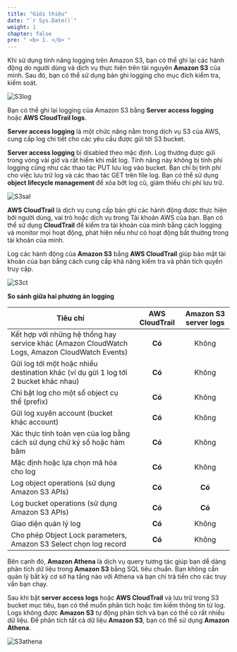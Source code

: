 ```yaml
---
title: "Giới thiệu"
date: "`r Sys.Date()`"
weight: 1
chapter: false
pre: " <b> 1. </b> "
---
```


Khi sử dụng tính năng logging trên Amazon S3, bạn có thể ghi lại các hành động do người dùng và dịch vụ thực hiện trên tài nguyên **Amazon S3** của mình. Sau đó, bạn có thể sử dụng bản ghi logging cho mục đích kiểm tra, kiểm soát.

![S3log](/Workshop-1/images/1.introduce/10.png)

Bạn có thể ghi lại logging của Amazon S3 bằng **Server access logging** hoặc **AWS CloudTrail logs**.

**Server access logging** là một chức năng nằm trong dịch vụ S3 của AWS, cung cấp log chi tiết cho các yêu cầu được gửi tới S3 bucket.

**Server access logging** bị disabled theo mặc định. Log thường được gửi trong vòng vài giờ và rất hiếm khi mất log. Tính năng này không bị tính phí logging cũng như các thao tác PUT lưu log vào bucket. Bạn chỉ bị tính phí cho việc lưu trữ log và các thao tác GET trên file log. Bạn có thể sử dụng **object lifecycle management** để xóa bớt log cũ, giảm thiểu chi phí lưu trữ.

![S3sal](/Workshop-1/images/1.introduce/11.png)

**AWS CloudTrail** là dịch vụ cung cấp bản ghi các hành động được thực hiện bởi người dùng, vai trò hoặc dịch vụ trong Tài khoản AWS của bạn. Bạn có thể sử dụng **CloudTrail** để kiểm tra tài khoản của mình bằng cách logging và monitor mọi hoạt động, phát hiện nếu như có hoạt động bất thường trong tài khoản của mình.

Log các hành động của **Amazon S3** bằng **AWS CloudTrail** giúp bảo mật tài khoản của bạn bằng cách cung cấp khả năng kiểm tra và phân tích quyền truy cập.

![S3ct](/Workshop-1/images/1.introduce/12.png)

**So sánh giữa hai phương án logging**

| Tiêu chí                                                                                       | AWS CloudTrail | Amazon S3 server logs |
| ---------------------------------------------------------------------------------------------- | :------------: | :-------------------: |
| Kết hợp với những hệ thống hay service khác (Amazon CloudWatch Logs, Amazon CloudWatch Events) |     **Có**     |         Không         |
| Gửi log tới một hoặc nhiều destination khác (ví dụ gửi 1 log tới 2 bucket khác nhau)           |     **Có**     |         Không         |
| Chỉ bật log cho một số object cụ thể (prefix)                                                  |     **Có**     |         Không         |
| Gửi log xuyên account (bucket khác account)                                                    |     **Có**     |         Không         |
| Xác thực tính toàn vẹn của log bằng cách sử dụng chữ ký số hoặc hàm băm                        |     **Có**     |         Không         |
| Mặc định hoặc lựa chọn mã hóa cho log                                                          |     **Có**     |         Không         |
| Log object operations (sử dụng Amazon S3 APIs)                                                 |     **Có**     |        **Có**         |
| Log bucket operations (sử dụng Amazon S3 APIs)                                                 |     **Có**     |        **Có**         |
| Giao diện quản lý log                                                                          |     **Có**     |         Không         |
| Cho phép Object Lock parameters, Amazon S3 Select chọn log record                              |     **Có**     |         Không         |

Bên cạnh đó, **Amazon Athena** là dịch vụ query tương tác giúp bạn dễ dàng phân tích dữ liệu trong **Amazon S3** bằng SQL tiêu chuẩn. Bạn không cần quản lý bất kỳ cơ sở hạ tầng nào với Athena và bạn chỉ trả tiền cho các truy vấn bạn chạy.

Sau khi bật **server access logs** hoặc **AWS CloudTrail** và lưu trữ trong S3 bucket mục tiêu, bạn có thể muốn phân tích hoặc tìm kiếm thông tin từ log. Logs không được **Amazon S3** tự động phân tích và bạn có thể có rất nhiều dữ liệu. Để phân tích tất cả dữ liệu **Amazon S3**, bạn có thể sử dụng **Amazon Athena**.

![S3athena](/Workshop-1/images/1.introduce/13.png)
